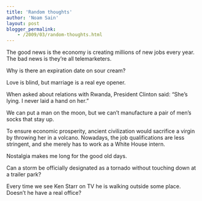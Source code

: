 ```yaml
---
title: 'Random thoughts'
author: 'Noam Sain'
layout: post
blogger_permalink:
    - /2009/03/random-thoughts.html
---
```


The good news is the economy is creating millions of new jobs every year. The bad news is they’re all telemarketers.

Why is there an expiration date on sour cream?

Love is blind, but marriage is a real eye opener.

When asked about relations with Rwanda, President Clinton said: “She’s lying. I never laid a hand on her.”

We can put a man on the moon, but we can’t manufacture a pair of men’s socks that stay up.

To ensure economic prosperity, ancient civilization would sacrifice a virgin by throwing her in a volcano. Nowadays, the job qualifications are less stringent, and she merely has to work as a White House intern.

Nostalgia makes me long for the good old days.

Can a storm be officially designated as a tornado without touching down at a trailer park?

Every time we see Ken Starr on TV he is walking outside some place. Doesn’t he have a real office?